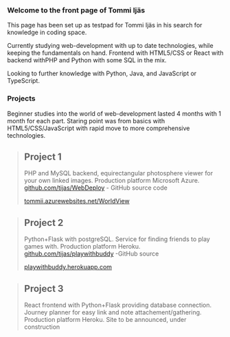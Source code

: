 ### Welcome to the front page of Tommi Ijäs 

This page has been set up as testpad for Tommi Ijäs in his search for knowledge in coding space.

Currently studying web-development with up to date technologies, while keeping the fundamentals on hand. Frontend with HTML5/CSS or React with backend withPHP and Python with some SQL in the mix.

Looking to further knowledge with Python, Java, and JavaScript or TypeScript.

### Projects

Beginner studies into the world of web-development lasted 4 months with 1 month for each part. Staring point was from basics with HTML5/CSS/JavaScript with rapid move to more comprehensive technologies.

>## Project 1
>PHP and MySQL backend, equirectangular photosphere viewer for your own linked images.
>Production platform Microsoft Azure.
>[github.com/tijas/WebDeploy](https://github.com/tijas/WebDeploy) - GitHub source code
>
>[tommii.azurewebsites.net/WorldView](https://tommii.azurewebsites.net/WorldView)


>## Project 2
>Python+Flask with postgreSQL. Service for finding friends to play games with.
>Production platform Heroku.
>[github.com/tijas/playwithbuddy](https://github.com/tijas/playwithbuddy) -GitHub source
>
>[playwithbuddy.herokuapp.com](https://playwithbuddy.herokuapp.com/)


>## Project 3
>React frontend with Python+Flask providing database connection. Journey planner for easy link and note attachement/gathering.
>Production platform Heroku.
>Site to be announced, under construction

